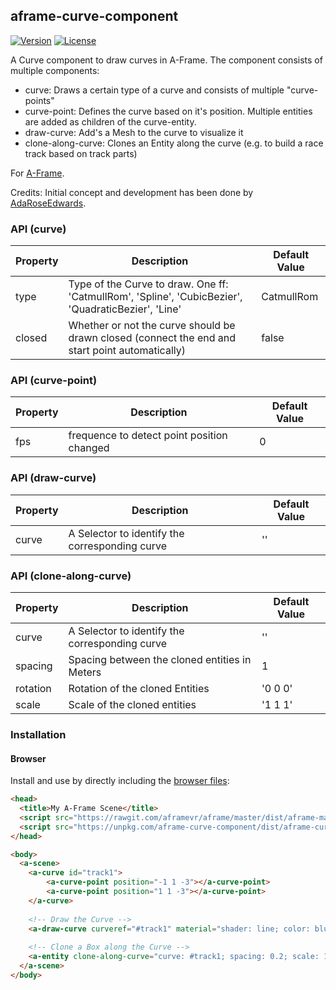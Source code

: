 ## aframe-curve-component

[![Version](http://img.shields.io/npm/v/aframe-curve-component.svg?style=flat-square)](https://npmjs.org/package/aframe-curve-component)
[![License](http://img.shields.io/npm/l/aframe-curve-component.svg?style=flat-square)](https://npmjs.org/package/aframe-curve-component)

A Curve component to draw curves in A-Frame. The component consists of multiple components:

* curve: Draws a certain type of a curve and consists of multiple "curve-points"
* curve-point: Defines the curve based on it's position. Multiple entities are added as children of the curve-entity.
* draw-curve: Add's a Mesh to the curve to visualize it
* clone-along-curve: Clones an Entity along the curve (e.g. to build a race track based on track parts)

For [A-Frame](https://aframe.io).

Credits: Initial concept and development has been done by [AdaRoseEdwards](https://github.com/SamsungInternet/a-frame-components/blob/master/dist/curve.js).

### API (curve)

| Property | Description | Default Value |
| -------- | ----------- | ------------- |
| type         | Type of the Curve to draw. One ff: 'CatmullRom', 'Spline', 'CubicBezier', 'QuadraticBezier', 'Line'            | CatmullRom              |
| closed         | Whether or not the curve should be drawn closed (connect the end and start point automatically)           | false              |

### API (curve-point)

| Property | Description | Default Value |
| -------- | ----------- | ------------- |
| fps      | frequence to detect point position changed         |  0             |

### API (draw-curve)

| Property | Description | Default Value |
| -------- | ----------- | ------------- |
| curve         | A Selector to identify the corresponding curve            | ''              |

### API (clone-along-curve)

| Property | Description | Default Value |
| -------- | ----------- | ------------- |
| curve         | A Selector to identify the corresponding curve            | ''              |
| spacing         | Spacing between the cloned entities in Meters            | 1              |
| rotation         | Rotation of the cloned Entities            | '0 0 0'              |
| scale         | Scale of the cloned entities            | '1 1 1'              |

### Installation

#### Browser

Install and use by directly including the [browser files](dist):

```html
<head>
  <title>My A-Frame Scene</title>
  <script src="https://rawgit.com/aframevr/aframe/master/dist/aframe-master.min.js"></script>
  <script src="https://unpkg.com/aframe-curve-component/dist/aframe-curve-component.min.js"></script>
</head>

<body>
  <a-scene>
    <a-curve id="track1">
        <a-curve-point position="-1 1 -3"></a-curve-point>
        <a-curve-point position="1 1 -3"></a-curve-point>
    </a-curve>
    
    <!-- Draw the Curve -->
    <a-draw-curve curveref="#track1" material="shader: line; color: blue;"></a-draw-curve>
    
    <!-- Clone a Box along the Curve -->
    <a-entity clone-along-curve="curve: #track1; spacing: 0.2; scale: 1 1 1; rotation: 0 0 0;" geometry="primitive:box; height:0.1; width:0.2; depth:0.1"></a-entity>
  </a-scene>
</body>
```

<!-- If component is accepted to the Registry, uncomment this. -->
<!--
Or with [angle](https://npmjs.com/package/angle/), you can install the proper
version of the component straight into your HTML file, respective to your
version of A-Frame:

```sh
angle install aframe-curve-component
```
-->

